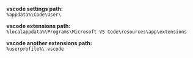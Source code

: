 **vscode settings path:** \
`%appdata%\Code\User\`

**vscode extensions path:** \
`%localappdata%\Programs\Microsoft VS Code\resources\app\extensions`

**vscode another extensions path:** \
`%userprofile%\.vscode`
